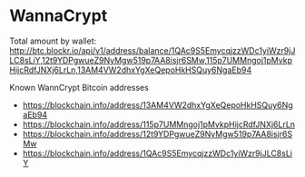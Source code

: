 # WannaCrypt
Total amount by wallet:
http://btc.blockr.io/api/v1/address/balance/1QAc9S5EmycqjzzWDc1yiWzr9jJLC8sLiY,12t9YDPgwueZ9NyMgw519p7AA8isjr6SMw,115p7UMMngoj1pMvkpHijcRdfJNXj6LrLn,13AM4VW2dhxYgXeQepoHkHSQuy6NgaEb94

Known WannCrypt Bitcoin addresses
* https://blockchain.info/address/13AM4VW2dhxYgXeQepoHkHSQuy6NgaEb94
* https://blockchain.info/address/115p7UMMngoj1pMvkpHijcRdfJNXj6LrLn
* https://blockchain.info/address/12t9YDPgwueZ9NyMgw519p7AA8isjr6SMw
* https://blockchain.info/address/1QAc9S5EmycqjzzWDc1yiWzr9jJLC8sLiY
